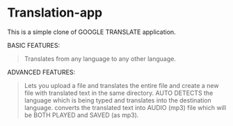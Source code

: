 # Translation-app
This is a simple clone of GOOGLE TRANSLATE application.

BASIC FEATURES:
> Translates from any language to any other language.

ADVANCED FEATURES:
> Lets you upload a file and translates the entire file and create a new file with translated text in the same directory.
> AUTO DETECTS the language which is being typed and translates into the destination language.
> converts the translated text into AUDIO (mp3) file which will be BOTH PLAYED and SAVED (as mp3).
